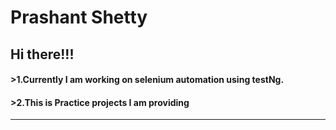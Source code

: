 # Prashant Shetty

## Hi there!!!
#### >1.Currently I am working on selenium automation using testNg.
#### >2.This is Practice projects I am providing 
****** 